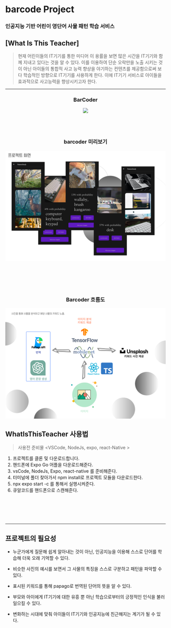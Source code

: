 # barcode Project





### 인공지능 기반 어린이 영단어 사물 패턴 학습 서비스
## [What Is This Teacher]
>현재 어린이들의 IT기기를 통한 미디어 이                    용률을 보면 많은 시간을 IT기기와 함께 지내고 있다는 것을 알 수 있다. 이를 이용하여 단순 오락만을 노출 시키는 것이 아닌 아이들의 통합적 사고 능력 향상을 야기하는 컨텐츠를 제공함으로써 보다 학습적인 방향으로 IT기기를 사용하게 한다.
>이에 IT기기 서비스로 아이들을 효과적으로 사고능력을 향상시키고자 한다.

-----------------------------------------------
<div align='center'>
<h3>BarCoder</h3>
<img width="60%" height="" src="./gitResource/whatIsThisT.gif"></img> 
<br><br><br><br> 

<h3>barcoder 미리보기</h3>
<!-- <img width="" height="" src="./gitResource/WhatIsThisTeacherApp.mp4"></img> -->
<img width="" height="" src="./gitResource/whatIsThisTScreen.PNG"></img>  


<br><br><br><br> 

<h3>Barcoder 흐름도</h3>
<img width="" height="" src="./gitResource/whatIsThisTUse.PNG"></img>  

 
</div>


## WhatIsThisTeacher 사용법
> 사용전 준비물 <VSCode, NodeJs, expo, react-Native >
1. 프로젝트를 클론 및 다운로드합니다.
2. 핸드폰에 Expo Go 어플을 다운로드해준다.
3. vsCode, NodeJs, Expo, react-native 를 준비해준다.
4. 터미널에 폴더 찾아가서 npm install로 프로젝트 모듈을 다운로드한다.
5. npx expo start -c 를 통해서 실행시켜준다.
6. 큐알코드를 핸드폰으로 스캔해준다.

<br><br>
<br><br>
<hr>

프로젝트의 필요성
---
- 누군가에게 질문해 쉽게 알아내는 것이 아닌, 인공지능을 이용해 스스로 단어를 학습해 더욱 오래 기억할 수 있다.

 - 비슷한 사진의 예시를 보면서 그 사물의 특징을 스스로 구분하고 패턴을 파악할 수 있다.

 - 표시된 키워드를 통해 papago로 번역된 단어의 뜻을 알 수 있다.

 - 부모와 아이에게 IT기기에 대한 유흥 뿐 아닌 학습으로부터의 긍정적인 인식을 불러일으킬 수 있다.

 - 변화하는 시대에 맞춰 아이들이 IT기기와 인공지능에 친근해지는 계기가 될 수 있다.
